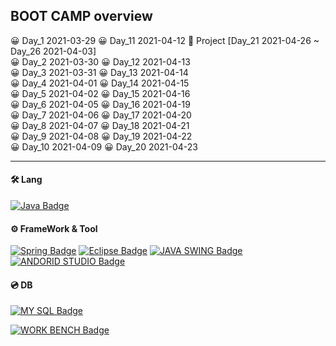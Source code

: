 ## BOOT CAMP overview

😀 Day_1 2021-03-29 😀 Day_11 2021-04-12  🤴  Project [Day_21 2021-04-26 ~ Day_26 2021-04-03] <br>
😀 Day_2 2021-03-30 😀 Day_12 2021-04-13 <br>
😀 Day_3 2021-03-31 😀 Day_13 2021-04-14 <br>
😀 Day_4 2021-04-01 😀 Day_14 2021-04-15 <br>
😀 Day_5 2021-04-02 😀 Day_15 2021-04-16 <br>
😀 Day_6 2021-04-05 😀 Day_16 2021-04-19 <br>
😀 Day_7 2021-04-06 😀 Day_17 2021-04-20 <br>
😀 Day_8 2021-04-07 😀 Day_18 2021-04-21 <br>
😀 Day_9 2021-04-08 😀 Day_19 2021-04-22<br>
😀 Day_10 2021-04-09 😀 Day_20 2021-04-23<br>

---

#### 🛠 Lang
[![Java Badge](https://img.shields.io/badge/Java-007396?style=for-the-badge&logo=java&logoColor=black)](http://java.com/)

#### ⚙️ FrameWork & Tool
[![Spring Badge](https://img.shields.io/badge/Spring-6DB33F?style=for-the-badge&logo=spring&logoColor=black)](http://spring.io/)
[![Eclipse Badge](https://img.shields.io/badge/Eclipse-2C2255?style=for-the-badge&logo=eclipse&logoColor=white)](http://eclipse.org/)
[![JAVA SWING Badge](https://img.shields.io/badge/Swing-FFFFFF?style=for-the-badge&logo=swing&logoColor=white)](http://java.com/)
[![ANDORID STUDIO Badge](https://img.shields.io/badge/AndroidStudio-6DB33F?style=for-the-badge&logo=androidstudio&logoColor=white)](http://android.com/)

#### 💿 DB

[![MY SQL Badge](https://img.shields.io/badge/Mysql-FFFFFF?style=for-the-badge&logo=mysql&logoColor=white)](http://mysql.com/)

[![WORK BENCH Badge](https://img.shields.io/badge/Workbench-FFFFFF?style=for-the-badge&logo=workbench&logoColor=white)](http://mysql.com/)





